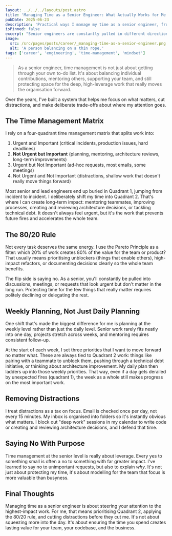 ```yaml
---
layout: ../../../layouts/post.astro
title: 'Managing Time as a Senior Engineer: What Actually Works for Me'
pubDate: 2025-06-23
description: 'Practical ways I manage my time as a senior engineer, from focusing on important but not urgent work to applying the 80/20 rule and protecting time for high-leverage impact.'
isPinned: false
excerpt: "Senior engineers are constantly pulled in different directions. Here's how I manage my time to stay focused on high-impact work, support my team, and avoid drowning in distractions."
image:
  src: /src/pages/posts/career/_managing-time-as-a-senior-engineer.png
  alt: 'A person balancing on a thin rope.'
tags: ['career', 'engineering', 'time-management', 'mindset']
---
```


> As a senior engineer, time management is not just about getting through your own to-do list. It's about balancing individual contributions, mentoring others, supporting your team, and still protecting space for the deep, high-leverage work that really moves the organisation forward.

Over the years, I've built a system that helps me focus on what matters, cut distractions, and make deliberate trade-offs about where my attention goes.

## The Time Management Matrix

I rely on a four-quadrant time management matrix that splits work into:

1. Urgent and Important (critical incidents, production issues, hard deadlines)
2. **Not Urgent but Important** (planning, mentoring, architecture reviews, long-term improvements)
3. Urgent but Not Important (ad-hoc requests, most emails, some meetings)
4. Not Urgent and Not Important (distractions, shallow work that doesn't really move things forward)

Most senior and lead engineers end up buried in Quadrant 1, jumping from incident to incident. I deliberately shift my time into Quadrant 2. That's where I can create long-term impact: mentoring teammates, improving processes, creating and reviewing architecture decisions, or tackling technical debt. It doesn't always feel urgent, but it's the work that prevents future fires and accelerates the whole team.

## The 80/20 Rule

Not every task deserves the same energy. I use the Pareto Principle as a filter: which 20% of work creates 80% of the value for the team or product? That usually means prioritising unblockers (things that enable others), high-impact refactors, or documenting decisions clearly so the whole team benefits.

The flip side is saying no. As a senior, you'll constantly be pulled into discussions, meetings, or requests that look urgent but don't matter in the long run. Protecting time for the few things that really matter requires politely declining or delegating the rest.

## Weekly Planning, Not Just Daily Planning

One shift that's made the biggest difference for me is planning at the weekly level rather than just the daily level. Senior work rarely fits neatly into one day, projects stretch across weeks, and mentoring requires consistent follow-up.

At the start of each week, I set three priorities that I want to move forward no matter what. These are always tied to Quadrant 2 work: things like pairing with a teammate to unblock them, pushing through a technical debt initiative, or thinking about architecture improvement. My daily plan then ladders up into those weekly priorities. That way, even if a day gets derailed by unexpected fires (quadrant 1), the week as a whole still makes progress on the most important work.

## Removing Distractions

I treat distractions as a tax on focus. Email is checked once per day, not every 15 minutes. My inbox is organised into folders so it's instantly obvious what matters. I block out "deep work" sessions in my calendar to write code or creating and reviewing architecture decisions, and I defend that time.

## Saying No With Purpose

Time management at the senior level is really about leverage. Every yes to something small is often a no to something with far greater impact. I've learned to say no to unimportant requests, but also to explain _why_. It's not just about protecting my time, it's about modelling for the team that focus is more valuable than busyness.

## Final Thoughts

Managing time as a senior engineer is about steering your attention to the highest-impact work. For me, that means prioritising Quadrant 2, applying the 80/20 rule, and cutting distractions before they cut me. It's not about squeezing more into the day. It's about ensuring the time you spend creates lasting value for your team, your codebase, and the business.

